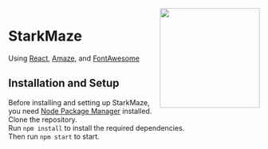 <img align="right" src="https://cdn.discordapp.com/attachments/995056019040378950/995705248641466468/logo512.png" height="200" width="200">  

# StarkMaze
Using <a  href="https://reactjs.org/">React</a>, <a  href="https://www.npmjs.com/package/amazejs">Amaze</a>, and <a  href="https://fontawesome.com/">FontAwesome</a>


## Installation and Setup
Before installing and setting up StarkMaze, you need [Node Package Manager](https://www.npmjs.com/) installed. 
Clone the repository. <br>
Run `npm install` to install the required dependencies. <br>
Then run `npm start` to start.
